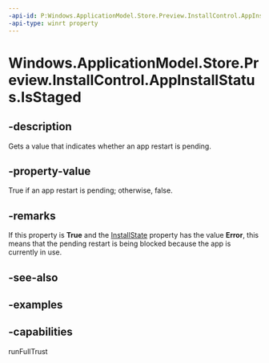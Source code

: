 ```yaml
---
-api-id: P:Windows.ApplicationModel.Store.Preview.InstallControl.AppInstallStatus.IsStaged
-api-type: winrt property
---
```


<!-- Property syntax.
public bool IsStaged { get; }
-->

# Windows.ApplicationModel.Store.Preview.InstallControl.AppInstallStatus.IsStaged

## -description
Gets a value that indicates whether an app restart is pending.

## -property-value
True if an app restart is pending; otherwise, false.

## -remarks
If this property is **True** and the [InstallState](appinstallstatus_installstate.md) property has the value **Error**, this means that the pending restart is being blocked because the app is currently in use.

## -see-also

## -examples

## -capabilities
runFullTrust
